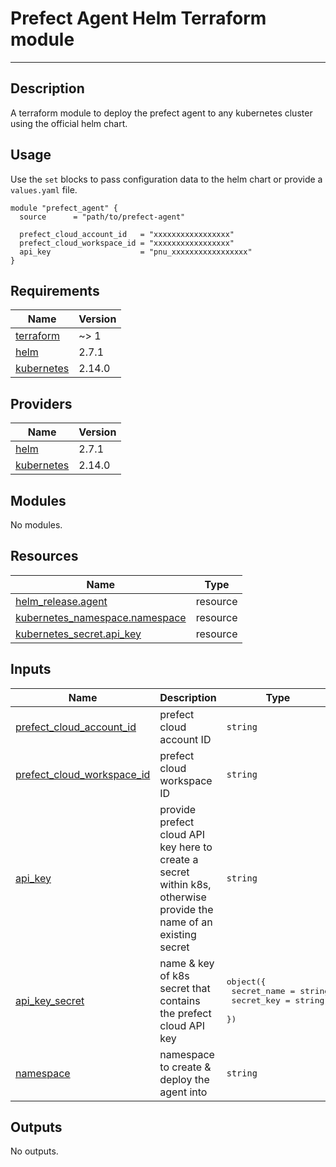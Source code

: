# Prefect Agent Helm Terraform module

---

## Description

A terraform module to deploy the prefect agent to any kubernetes cluster using the official helm chart. 

## Usage

Use the `set` blocks to pass configuration data to the helm chart or provide a `values.yaml` file.

```hcl
module "prefect_agent" {
  source      = "path/to/prefect-agent"

  prefect_cloud_account_id   = "xxxxxxxxxxxxxxxxx"
  prefect_cloud_workspace_id = "xxxxxxxxxxxxxxxxx"
  api_key                    = "pnu_xxxxxxxxxxxxxxxxx"
}
```
<!-- BEGIN_TF_DOCS -->
## Requirements

| Name | Version |
|------|---------|
| <a name="requirement_terraform"></a> [terraform](#requirement\_terraform) | ~> 1 |
| <a name="requirement_helm"></a> [helm](#requirement\_helm) | 2.7.1 |
| <a name="requirement_kubernetes"></a> [kubernetes](#requirement\_kubernetes) | 2.14.0 |

## Providers

| Name | Version |
|------|---------|
| <a name="provider_helm"></a> [helm](#provider\_helm) | 2.7.1 |
| <a name="provider_kubernetes"></a> [kubernetes](#provider\_kubernetes) | 2.14.0 |

## Modules

No modules.

## Resources

| Name | Type |
|------|------|
| [helm_release.agent](https://registry.terraform.io/providers/hashicorp/helm/2.7.1/docs/resources/release) | resource |
| [kubernetes_namespace.namespace](https://registry.terraform.io/providers/hashicorp/kubernetes/2.14.0/docs/resources/namespace) | resource |
| [kubernetes_secret.api_key](https://registry.terraform.io/providers/hashicorp/kubernetes/2.14.0/docs/resources/secret) | resource |

## Inputs

| Name | Description | Type | Default | Required |
|------|-------------|------|---------|:--------:|
| <a name="input_prefect_cloud_account_id"></a> [prefect\_cloud\_account\_id](#input\_prefect\_cloud\_account\_id) | prefect cloud account ID | `string` | n/a | yes |
| <a name="input_prefect_cloud_workspace_id"></a> [prefect\_cloud\_workspace\_id](#input\_prefect\_cloud\_workspace\_id) | prefect cloud workspace ID | `string` | n/a | yes |
| <a name="input_api_key"></a> [api\_key](#input\_api\_key) | provide prefect cloud API key here to create a secret within k8s, otherwise provide the name of an existing secret | `string` | `null` | no |
| <a name="input_api_key_secret"></a> [api\_key\_secret](#input\_api\_key\_secret) | name & key of k8s secret that contains the prefect cloud API key | <pre>object({<br>    secret_name = string<br>    secret_key = string<br>  })</pre> | <pre>{<br>  "secret_key": "key",<br>  "secret_name": "prefect-api-key"<br>}</pre> | no |
| <a name="input_namespace"></a> [namespace](#input\_namespace) | namespace to create & deploy the agent into | `string` | `"prefect"` | no |

## Outputs

No outputs.
<!-- END_TF_DOCS -->
